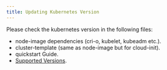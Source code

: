 ```yaml
---
title: Updating Kubernetes Version
---
```


Please check the kubernetes version in the following files:

- node-image dependencies (cri-o, kubelet, kubeadm etc.).
- cluster-template (same as node-image but for cloud-init).
- quickstart Guide.
- [Supported Versions](/docs/caph/01-getting-started/01-introduction).
